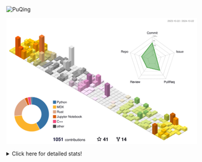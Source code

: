 ![PuQing](https://user-images.githubusercontent.com/27223114/171565019-9a56fae6-b08b-421f-99db-7e830da42371.png)

![](./profile-3d-contrib/profile-season-animate.svg)

<details>
<summary>Click here for detailed stats!</summary>

<!--START_SECTION:waka-->
![Lines of code](https://img.shields.io/badge/From%20Hello%20World%20I%27ve%20Written-1.4%20million%20lines%20of%20code-blue)

**🐱 My GitHub Data** 

> 📦 409.9 kB Used in GitHub's Storage 
 > 
> 🏆 651 Contributions in the Year 2024
 > 
> 🚫 Not Opted to Hire
 > 
> 📜 59 Public Repositories 
 > 
> 🔑 30 Private Repositories 
 > 
**I'm a Night 🦉** 

```text
🌞 Morning                521 commits         ██░░░░░░░░░░░░░░░░░░░░░░░   06.56 % 
🌆 Daytime                3277 commits        ██████████░░░░░░░░░░░░░░░   41.27 % 
🌃 Evening                1999 commits        ██████░░░░░░░░░░░░░░░░░░░   25.18 % 
🌙 Night                  2143 commits        ███████░░░░░░░░░░░░░░░░░░   26.99 % 
```


📊 **This Week I Spent My Time On** 

```text
💬 Programming Languages: 
Browsing                 14 hrs 40 mins      █████████░░░░░░░░░░░░░░░░   37.65 % 
Python                   11 hrs 25 mins      ███████░░░░░░░░░░░░░░░░░░   29.31 % 
GitHubing                3 hrs 16 mins       ██░░░░░░░░░░░░░░░░░░░░░░░   08.41 % 
Other                    2 hrs 56 mins       ██░░░░░░░░░░░░░░░░░░░░░░░   07.53 % 
Fish Touching            2 hrs 14 mins       █░░░░░░░░░░░░░░░░░░░░░░░░   05.73 % 

🔥 Editors: 
Chrome                   22 hrs 37 mins      ███████████████░░░░░░░░░░   58.03 % 
VS Code                  15 hrs 40 mins      ██████████░░░░░░░░░░░░░░░   40.21 % 
fish                     35 mins             ░░░░░░░░░░░░░░░░░░░░░░░░░   01.52 % 
Obsidian                 5 mins              ░░░░░░░░░░░░░░░░░░░░░░░░░   00.24 % 

💻 Operating System: 
Mac                      23 hrs 18 mins      ███████████████░░░░░░░░░░   59.79 % 
WSL                      10 hrs 24 mins      ███████░░░░░░░░░░░░░░░░░░   26.71 % 
Linux                    5 hrs 15 mins       ███░░░░░░░░░░░░░░░░░░░░░░   13.50 % 
```


<!--END_SECTION:waka-->
</details>
